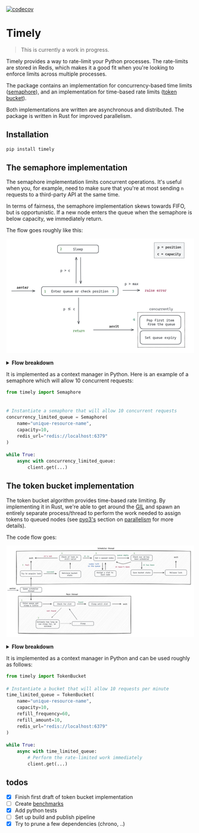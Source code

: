 [![codecov](https://codecov.io/gh/sondrelg/timely/branch/main/graph/badge.svg?token=Q4YJPOFC1F)](https://codecov.io/gh/sondrelg/timely)

# Timely

> This is currently a work in progress.

Timely provides a way to rate-limit your Python processes. The
rate-limits are stored in Redis, which makes it a good fit when you're
looking to enforce limits across multiple processes.

The package contains an implementation for concurrency-based time limits
([semaphore](https://en.wikipedia.org/wiki/Semaphore_(programming))),
and an implementation for time-based rate limits
([token bucket](https://en.wikipedia.org/wiki/Token_bucket)).

Both implementations are written are asynchronous and distributed. The package is written in Rust for improved parallelism.

## Installation

```bash
pip install timely
```

## The semaphore implementation

The semaphore implementation limits concurrent operations.
It's useful when you, for example, need to make sure that you're
at most sending `n` requests to a third-party API at the same time.

In terms of fairness, the semaphore implementation skews towards
FIFO, but is opportunistic. If a new node enters the queue when the
semaphore is below capacity, we immediately return.

The flow goes roughly like this:

<img width=800 heigh=800 src="docs/semaphore.png"></img>

<details>
<summary><b>Flow breakdown</b></summary>
<ol>
<li>Enter queue with <a href="https://redis.io/commands/rpush/">RPUSH</a> which returns the position of the node.
When using RPUSH, <a href="https://redis.io/commands/lpos/">LPOS</a> will find the first index at O(1),
and the second at O(2), and so on. By using this combination, we're prioritizing quicker access at lower indexes.
</li>
<li>
How long to sleep for depends on our position in the queue. If we're position number 10 million, we can sleep for
longer than if we're the next one up. Sleep duration is 100ms times the number of nodes ahead in the queue by
default, but the duration is configurable.
</li>
<li>
Check position with <a href="https://redis.io/commands/lpos/">LPOS</a> and raise an error if the position exceeds
the maximum allowed position, which is none by default.
</li>
<li>
When the client has finished and aexit is called, we need to clean up the queue entry we added. We could use a
distributed lock to check our position and pop the right index, but that seems needlessly inefficient. Instead, we
just pop the first index, since this will free up capacity in the semaphore for the next process.
<br><br>
We also have an unsolved issue of capacity never being freed if a process crashes before running aexit. By adding
a queue expiry we give ourselves a chance to reset the queue after a period of inactivity.
<br><br>
We run these calls in parallel.
</li>
</ol>
</details>

It is implemented as a context manager in Python. Here is an example of a semaphore which will allow 10 concurrent requests:

```python
from timely import Semaphore


# Instantiate a semaphore that will allow 10 concurrent requests
concurrency_limited_queue = Semaphore(
    name="unique-resource-name",
    capacity=10,
    redis_url="redis://localhost:6379"
)

while True:
    async with concurrency_limited_queue:
        client.get(...)
```

## The token bucket implementation

The token bucket algorithm provides time-based rate limiting. By implementing
it in Rust, we're able to get around the [GIL](https://realpython.com/python-gil/) and
spawn an entirely separate process/thread to perform the work needed to assign tokens
to queued nodes (see [pyo3's](https://pyo3.rs/) section on [parallelism](https://pyo3.rs/v0.16.4/parallelism.html)
for more details).

The code flow goes:

<img width=800 heigh=800 src="docs/token_bucket.png"></img>

<details>
<summary><b>Flow breakdown</b></summary>
<ol>
<li>Enter queue with <a href="https://redis.io/commands/rpush/">RPUSH</a> which returns the position of the node.
<br><br>
The position is not really the position wrt. which token we can expect to be assigned, since the queue is consumed
by the scheduler and trimmed using <a href="https://redis.io/commands/rpop/">RPOP</a>. Instead, it's an indication
of how close our node is to have a slot assigned to it.
<br><br>
Since the scheduler is spawned at the same time as our main thread, and the scheduler cannot queue our node until
we've entered the queue, there is zero percent likelihood that we would find an assigned slot if we checked right away.
Knowing this, we take the opportunity to sleep a little before proceeding. More info about the sleep in the next point.<br>
</li>
<li>
How long to sleep for depends on our position in the queue. As mentioned in the last point, our position is not
the position _in_ the overall queue, but <= our real position. Knowing this we can create a lower-bound answer
to how long we can at least wait until it's our time to consume a token. To give an example, if our position
is 2, we know that our real position is 2 or more. If tokens are refilled by 1 a frequency of once per second,
we know we can sleep at least 2 seconds, minus a small margin. So we do just that. This should also minimise
overall i/o.
</li>
<li>
If we fail to acquire the lock it should mean the lock is owned. In this case we can safely exit.
<br><br>
The image isn't exactly accurate here though, as we will poll to check that our ID has been scheduled before we actually exit.
<br><br>
We could also fail because Redis is unavailable. We don't currently have handling for this, and assume the above has happened.
</li>
<li>
The lock has an expiration of 1000ms. Between each loop of scheduling we make sure that expiration, minus a buffer, has not been reached.
If it has, we save the bucket state and release the lock.
<br><br>
If we didn't do this, another thread would acquire the lock, and we would start double-scheduling slots.
</li>
<li>
We fetch an amount of nodes, equal to the tokens in the bucket. There's no guarantee that there will be
any node IDs to fetch in the queue; the result will contain `0..n` IDs.
</li>
<li>
It's possible, though unlikely, that the scheduler will finish scheduling all nodes before the main thread
has had time to enter the queue. In a situation where there's only 1 node in the bucket, this could
lead to deadlocks. To prevent this, we make sure, in the scheduler thread, that we've scheduled ourselves before exiting.
</li>
</ol>
</details>

It is implemented as a context manager in Python and can be used roughly as follows:

```python
from timely import TokenBucket

# Instantiate a bucket that will allow 10 requests per minute
time_limited_queue = TokenBucket(
    name="unique-resource-name",
    capacity=10,
    refill_frequency=60,
    refill_amount=10,
    redis_url="redis://localhost:6379"
)

while True:
    async with time_limited_queue:
        # Perform the rate-limited work immediately
        client.get(...)
```

## todos

- [x] Finish first draft of token bucket implementation
- [ ] Create [benchmarks](https://doc.rust-lang.org/cargo/commands/cargo-bench.html)
- [x] Add python tests
- [ ] Set up build and publish pipeline
- [x] Try to prune a few dependencies (chrono, ..)
